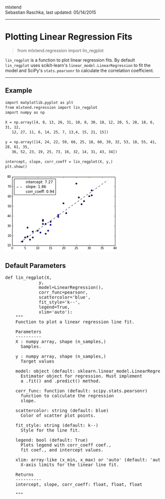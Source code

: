 mlxtend  
Sebastian Raschka, last updated: 05/14/2015




<hr>

# Plotting Linear Regression Fits

> from mlxtend.regression import lin_regplot

`lin_regplot` is a function to plot linear regression fits. 
By default `lin_regplot` uses scikit-learn's `linear_model.LinearRegression` to fit the model and SciPy's `stats.pearsonr` to calculate the correlation coefficient. 

<hr>


## Example

	import matplotlib.pyplot as plt
	from mlxtend.regression import lin_regplot
	import numpy as np

	X = np.array([4, 8, 13, 26, 31, 10, 8, 30, 18, 12, 20, 5, 28, 18, 6, 31, 12,
       12, 27, 11, 6, 14, 25, 7, 13,4, 15, 21, 15])

	y = np.array([14, 24, 22, 59, 66, 25, 18, 60, 39, 32, 53, 18, 55, 41, 28, 61, 35,
       36, 52, 23, 19, 25, 73, 16, 32, 14, 31, 43, 34])

	intercept, slope, corr_coeff = lin_regplot(X, y,)
	plt.show()

![](./img/regression_linregplot_1.png)
	
	
## Default Parameters
<pre>def lin_regplot(X, 
             y, 
             model=LinearRegression(), 
             corr_func=pearsonr,
             scattercolor='blue', 
             fit_style='k--', 
             legend=True,
             xlim='auto'):
    """
    Function to plot a linear regression line fit.
    
    Parameters
    ----------
    X : numpy array, shape (n_samples,)
      Samples.
                
    y : numpy array, shape (n_samples,)
      Target values
    
    model: object (default: sklearn.linear_model.LinearRegression)
      Estimator object for regression. Must implement
      a .fit() and .predict() method.
    
    corr_func: function (default: scipy.stats.pearsonr)
      function to calculate the regression
      slope.
        
    scattercolor: string (default: blue)
      Color of scatter plot points.
    
    fit_style: string (default: k--) 
      Style for the line fit.
            
    legend: bool (default: True)
      Plots legend with corr_coeff coef., 
      fit coef., and intercept values.
      
    xlim: array-like (x_min, x_max) or 'auto' (default: 'auto')
      X-axis limits for the linear line fit.
      
    Returns
    ----------
    intercept, slope, corr_coeff: float, float, float
            
    """</pre>